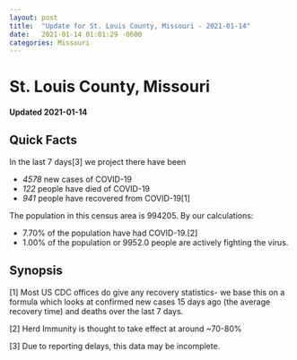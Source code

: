 ```yaml
---
layout: post
title:  "Update for St. Louis County, Missouri - 2021-01-14"
date:   2021-01-14 01:01:29 -0600
categories: Missouri
---
```


# St. Louis County, Missouri
#### Updated 2021-01-14

## Quick Facts

In the last 7 days[3] we project there have been
- *4578* new cases of COVID-19
- *122* people have died of COVID-19
- *941* people have recovered from COVID-19[1]

The population in this census area is 994205. By our calculations:
- 7.70% of the population have had COVID-19.[2]
- 1.00% of the population or 9952.0 people are actively fighting the virus.

## Synopsis




[1] Most US CDC offices do give any recovery statistics- we base this on a formula which looks at confirmed new cases
15 days ago (the average recovery time) and deaths over the last 7 days.

[2] Herd Immunity is thought to take effect at around ~70-80%

[3] Due to reporting delays, this data may be incomplete.
 
    